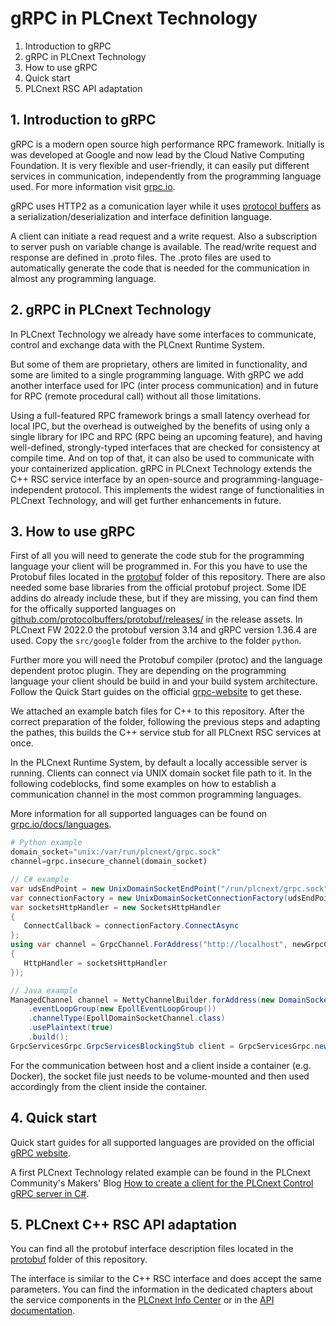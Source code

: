 # gRPC in PLCnext Technology

1. Introduction to gRPC
2. gRPC in PLCnext Technology
3. How to use gRPC
4. Quick start
5. PLCnext RSC API adaptation

## 1. Introduction to gRPC

gRPC is a modern open source high performance RPC framework. Initially is was developed at Google and now lead by the Cloud Native Computing Foundation. It is very flexible and user-friendly, it can easily put different services in communication, independently from the programming language used. For more information visit [grpc.io](https://grpc.io).

gRPC uses HTTP2 as a comunication layer while it uses [protocol buffers](https://developers.google.com/protocol-buffers/) as a serialization/deserialization and interface definition language.

A client can initiate a read request and a write request. Also a subscription to server push on variable change is available. The read/write request and response are defined in .proto files. The .proto files are used to automatically generate the code that is needed for the communication in almost any programming language.

## 2. gRPC in PLCnext Technology

In PLCnext Technology we already have some interfaces to communicate, control and exchange data with the PLCnext Runtime System.

But some of them are proprietary, others are limited in functionality, and some are limited to a single programming language.  With gRPC we add another interface used for IPC (inter process communication) and in future for RPC (remote procedural call) without all those limitations.

Using a full-featured RPC framework brings a small latency overhead for local IPC, but the overhead is outweighed by the benefits of using only a single library for IPC and RPC (RPC being an upcoming feature), and having well-defined, strongly-typed interfaces that are checked for consistency at compile time. And on top of that, it can also be used to communicate with your containerized application. gRPC in PLCnext Technology extends the C++ RSC service interface by an open-source and programming-language-independent protocol. This implements the widest range of functionalities in PLCnext Technology, and will get further enhancements in future.

## 3. How to use gRPC

First of all you will need to generate the code stub for the programming language your client will be programmed in. For this you have to use the Protobuf files located in the [protobuf](/protobuf) folder of this repository. There are also needed some base libraries from the official protobuf project. Some IDE addins do already include these, but if they are missing, you can find them for the offically supported languages on [github.com/protocolbuffers/protobuf/releases/](https://github.com/protocolbuffers/protobuf/releases/) in the release assets. In PLCnext FW 2022.0 the protobuf version 3.14 and gRPC version 1.36.4 are used. Copy the ``src/google`` folder from the archive to the folder ``python``.

Further more you will need the Protobuf compiler (protoc) and the language dependent protoc plugin. They are depending on the programming language your client should be build in and your build system architecture. Follow the Quick Start guides on the official [grpc-website](https://grpc.io/docs/languages/) to get these.

We attached an example batch files for C++ to this repository. After the correct preparation of the folder, following the previous steps and adapting the pathes, this builds the C++ service stub for all PLCnext RSC services at once.

In the PLCnext Runtime System, by default a locally accessible server is running. Clients can connect via UNIX domain socket file path to it. In the following codeblocks, find some examples on how to establish a communication channel in the most common programming languages.

More information for all supported languages can be found on [grpc.io/docs/languages](https://grpc.io/docs/languages/).

```python
# Python example
domain_socket="unix:/var/run/plcnext/grpc.sock"
channel=grpc.insecure_channel(domain_socket)
```

```csharp
// C# example
var udsEndPoint = new UnixDomainSocketEndPoint("/run/plcnext/grpc.sock");
var connectionFactory = new UnixDomainSocketConnectionFactory(udsEndPoint);
var socketsHttpHandler = new SocketsHttpHandler
{
   ConnectCallback = connectionFactory.ConnectAsync
};
using var channel = GrpcChannel.ForAddress("http://localhost", newGrpcChannelOptions
{
   HttpHandler = socketsHttpHandler
});
```

```java
// Java example
ManagedChannel channel = NettyChannelBuilder.forAddress(new DomainSocketAddress("run/plcnext/grpc.sock"))
    .eventLoopGroup(new EpollEventLoopGroup())
    .channelType(EpollDomainSocketChannel.class)
    .usePlaintext(true)
    .build();
GrpcServicesGrpc.GrpcServicesBlockingStub client = GrpcServicesGrpc.newBlockingStub(channel);

```

For the communication between host and a client inside a container (e.g. Docker), the socket file just needs to be volume-mounted and then used accordingly from the client inside the container.

## 4. Quick start

Quick start guides for all supported languages are provided on the official [gRPC website](https://grpc.io/docs/languages/).

A first PLCnext Technology related example can be found in the PLCnext Community's Makers' Blog [How to create a client for the PLCnext Control gRPC server in C#](https://www.plcnext-community.net/makersblog/how-to-create-a-client-for-the-plcnext-control-grpc-server-in-c/).

## 5. PLCnext C++ RSC API adaptation

You can find all the protobuf interface description files located in the [protobuf](/protobuf) folder of this repository.

The interface is similar to the C++ RSC interface and does accept the same parameters. You can find the information in the dedicated chapters about the service components in the [PLCnext Info Center](https://www.plcnext.help/te/Service_Components/Service_Components.htm) or in the [API documentation](https://www.plcnext.help/te/Programming/Cpp/PLCnext_API_documentation.htm).
